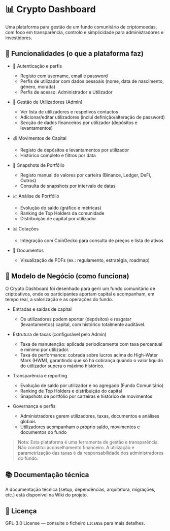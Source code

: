 # 📊 Crypto Dashboard

Uma plataforma para gestão de um fundo comunitário de criptomoedas, com foco em transparência, controlo e simplicidade para administradores e investidores.

## 🚀 Funcionalidades (o que a plataforma faz)

- 🔐 Autenticação e perfis
   - Registo com username, email e password
   - Perfis de utilizador com dados pessoais (nome, data de nascimento, género, morada)
   - Perfis de acesso: Administrador e Utilizador

- 👥 Gestão de Utilizadores (Admin)
   - Ver lista de utilizadores e respetivos contactos
   - Adicionar/editar utilizadores (inclui definição/alteração de password)
   - Secção de dados financeiros por utilizador (depósitos e levantamentos)

- 💰 Movimentos de Capital
   - Registo de depósitos e levantamentos por utilizador
   - Histórico completo e filtros por data

- 📸 Snapshots de Portfólio
   - Registo manual de valores por carteira (Binance, Ledger, DeFi, Outros)
   - Consulta de snapshots por intervalo de datas

- 📈 Análise de Portfólio
   - Evolução do saldo (gráfico e métricas)
   - Ranking de Top Holders da comunidade
   - Distribuição de capital por utilizador

- 📊 Cotações
   - Integração com CoinGecko para consulta de preços e lista de ativos

- 📄 Documentos
   - Visualização de PDFs (ex.: regulamento, estratégia, roadmap)

## 💼 Modelo de Negócio (como funciona)

O Crypto Dashboard foi desenhado para gerir um fundo comunitário de criptoativos, onde os participantes aportam capital e acompanham, em tempo real, a valorização e as operações do fundo.

- Entradas e saídas de capital
   - Os utilizadores podem aportar (depósitos) e resgatar (levantamentos) capital, com histórico totalmente auditável.

- Estrutura de taxas (configurável pelo Admin)
   - Taxa de manutenção: aplicada periodicamente com taxa percentual e mínimo por utilizador.
   - Taxa de performance: cobrada sobre lucros acima do High-Water Mark (HWM), garantindo que só há cobrança quando o valor líquido do utilizador supera o máximo histórico.

- Transparência e reporting
   - Evolução de saldo por utilizador e no agregado (Fundo Comunitário)
   - Ranking de Top Holders e distribuição do capital
   - Snapshots de portfólio por carteiras e histórico de movimentos

- Governança e perfis
   - Administradores gerem utilizadores, taxas, documentos e análises globais
   - Utilizadores acompanham o próprio saldo, movimentos e documentos do fundo

> Nota: Esta plataforma é uma ferramenta de gestão e transparência. Não constitui aconselhamento financeiro. A utilização e parametrização das taxas é da responsabilidade dos administradores do fundo.

## 📚 Documentação técnica

A documentação técnica (setup, dependências, arquitetura, migrações, etc.) está disponível na Wiki do projeto.

## 📄 Licença

GPL-3.0 License — consulte o ficheiro `LICENSE` para mais detalhes.
